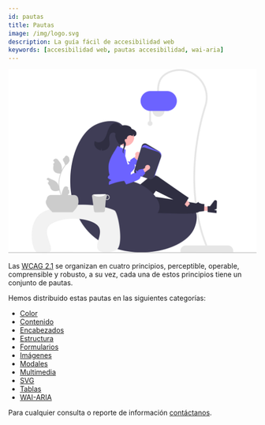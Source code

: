 ```yaml
---
id: pautas
title: Pautas
image: /img/logo.svg
description: La guía fácil de accesibilidad web
keywords: [accesibilidad web, pautas accesibilidad, wai-aria]
---
```


![img](/img/pautas.svg)


Las [WCAG 2.1](accesibilidad#wcag-21) se organizan en cuatro principios, perceptible, operable, comprensible y robusto, a su vez, cada una de estos principios tiene un conjunto de pautas.

Hemos distribuido estas pautas en las siguientes categorías:

- [Color](color)
- [Contenido](contenido)
- [Encabezados](encabezado)
- [Estructura](estructura)
- [Formularios](formulario)
- [Imágenes](imagen)
- [Modales](modal)
- [Multimedia](multimedia)
- [SVG](svg)
- [Tablas](tabla)
- [WAI-ARIA](wai-aria)

Para cualquier consulta o reporte de información [contáctanos](mailto:accesible.es@gmail.com).

